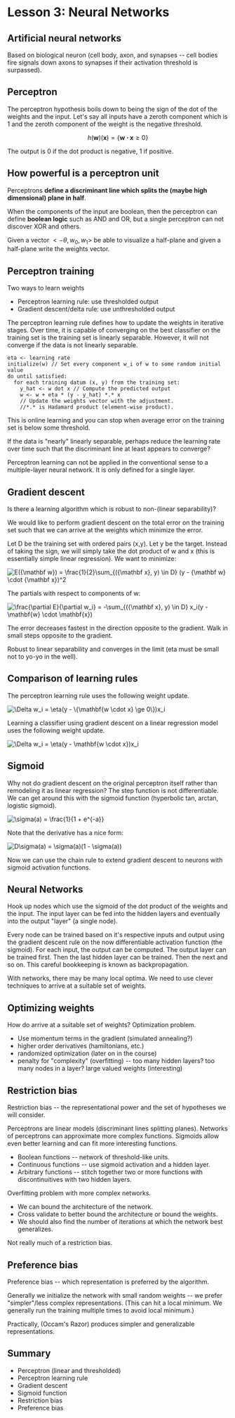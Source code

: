 Lesson 3: Neural Networks
===============

Artificial neural networks
--------------------------

Based on biological neuron (cell body, axon, and synapses -- cell bodies fire signals down axons to synapses if their activation threshold is surpassed).

Perceptron
----------

The perceptron hypothesis boils down to being the sign of the dot of the weights and the input. Let's say all inputs have a zeroth component which is 1 and the zeroth component of the weight is the negative threshold.

$$h(\mathbf{w})(\mathbf{x}) = \{\mathbf{w \cdot x} \ge 0\}$$

The output is 0 if the dot product is negative, 1 if positive.

How powerful is a perceptron unit
---------------------------------

Perceptrons **define a discriminant line which splits the (maybe high dimensional) plane in half**.

When the components of the input are boolean, then the perceptron can define **boolean logic** such as AND and OR, but a single perceptron can not discover XOR and others.

Given a vector $<-\theta, w_0, w_1>$ be able to visualize a half-plane and given a half-plane write the weights vector.


Perceptron training
-------------------

Two ways to learn weights

* Perceptron learning rule: use thresholded output
* Gradient descent/delta rule: use unthresholded output

The perceptron learning rule defines how to update the weights in iterative stages. Over time, it is capable of converging on the best classifier on the training set is the training set is linearly separable. However, it will not converge if the data is not linearly separable.

```
eta <- learning rate
initialize(w) // Set every component w_i of w to some random initial value
do until satisfied:
  for each training datum (x, y) from the training set:
    y_hat <- w dot x // Compute the predicted output
    w <- w + eta * (y - y_hat) *.* x
    // Update the weights vector with the adjustment.
    //*.* is Hadamard product (element-wise product).
```

This is online learning and you can stop when average error on the training set is below some threshold.

If the data is "nearly" linearly separable, perhaps reduce the learning rate over time such that the discriminant line at least appears to converge?

Perceptron learning can not be applied in the conventional sense to a multiple-layer neural network. It is only defined for a single layer.


Gradient descent
----------------

Is there a learning algorithm which is robust to non-(linear separability)?

We would like to perform gradient descent on the total error on the training set such that we can arrive at the weights which minimize the error.

Let D be the training set with ordered pairs (x,y). Let y be the target. Instead of taking the sign, we will simply take the dot product of w and x (this is essentially simple linear regression). We want to minimize:

<img src="http://s.wordpress.com/latex.php?latex=E%28%7B%5Cmathbf%20w%7D%29%20%3D%20%5Cfrac%7B1%7D%7B2%7D%5Csum_%7B%28%7B%5Cmathbf%20x%7D%2C%20y%29%20%5Cin%20D%7D%20%28y%20-%20%7B%5Cmathbf%20w%7D%20%5Ccdot%20%7B%5Cmathbf%20x%7D%29%5E2&amp;bg=ffffff&amp;fg=000000&amp;s=0" alt="E({\mathbf w}) = \frac{1}{2}\sum_{({\mathbf x}, y) \in D} (y - {\mathbf w} \cdot {\mathbf x})^2" title="E({\mathbf w}) = \frac{1}{2}\sum_{({\mathbf x}, y) \in D} (y - {\mathbf w} \cdot {\mathbf x})^2" class="latex">

The partials with respect to components of w:

<img src="http://s.wordpress.com/latex.php?latex=%5Cfrac%7B%5Cpartial%20E%7D%7B%5Cpartial%20w_i%7D%20%3D%20-%5Csum_%7B%28%7B%5Cmathbf%20x%7D%2C%20y%29%20%5Cin%20D%7D%20x_i%28y%20-%20%5Cmathbf%7Bw%7D%20%5Ccdot%20%5Cmathbf%7Bx%7D%29&amp;bg=ffffff&amp;fg=000000&amp;s=0" alt="\frac{\partial E}{\partial w_i} = -\sum_{({\mathbf x}, y) \in D} x_i(y - \mathbf{w} \cdot \mathbf{x})" title="\frac{\partial E}{\partial w_i} = -\sum_{({\mathbf x}, y) \in D} x_i(y - \mathbf{w} \cdot \mathbf{x})" class="latex">

The error decreases fastest in the direction opposite to the gradient. Walk in small steps opposite to the gradient.

Robust to linear separability and converges in the limit (eta must be small not to yo-yo in the well).

Comparison of learning rules
----------------------------

The perceptron learning rule uses the following weight update.

<img src="http://s.wordpress.com/latex.php?latex=%5CDelta%20w_i%20%3D%20%5Ceta%28y%20-%20%5C%7B%5Cmathbf%7Bw%20%5Ccdot%20x%7D%20%5Cge%200%5C%7D%29x_i&amp;bg=ffffff&amp;fg=000000&amp;s=0" alt="\Delta w_i = \eta(y - \{\mathbf{w \cdot x} \ge 0\})x_i" title="\Delta w_i = \eta(y - \{\mathbf{w \cdot x} \ge 0\})x_i" class="latex">

Learning a classifier using gradient descent on a linear regression model uses the following weight update.

<img src="http://s.wordpress.com/latex.php?latex=%5CDelta%20w_i%20%3D%20%5Ceta%28y%20-%20%5Cmathbf%7Bw%20%5Ccdot%20x%7D%29x_i&amp;bg=ffffff&amp;fg=000000&amp;s=0" alt="\Delta w_i = \eta(y - \mathbf{w \cdot x})x_i" title="\Delta w_i = \eta(y - \mathbf{w \cdot x})x_i" class="latex">

Sigmoid
-------

Why not do gradient descent on the original perceptron itself rather than remodeling it as linear regression? The step function is not differentiable. We can get around this with the sigmoid function (hyperbolic tan, arctan, logistic sigmoid).

<img src="http://s.wordpress.com/latex.php?latex=%5Csigma%28a%29%20%3D%20%5Cfrac%7B1%7D%7B1%20%2B%20e%5E%7B-a%7D%7D&amp;bg=ffffff&amp;fg=000000&amp;s=0" alt="\sigma(a) = \frac{1}{1 + e^{-a}}" title="\sigma(a) = \frac{1}{1 + e^{-a}}" class="latex">

Note that the derivative has a nice form:

<img src="http://s.wordpress.com/latex.php?latex=D%5Csigma%28a%29%20%3D%20%5Csigma%28a%29%281%20-%20%5Csigma%28a%29%29&amp;bg=ffffff&amp;fg=000000&amp;s=0" alt="D\sigma(a) = \sigma(a)(1 - \sigma(a))" title="D\sigma(a) = \sigma(a)(1 - \sigma(a))" class="latex">

Now we can use the chain rule to extend gradient descent to neurons with sigmoid activation functions.

Neural Networks
---------------

Hook up nodes which use the sigmoid of the dot product of the weights and the input. The input layer can be fed into the hidden layers and eventually into the output "layer" (a single node).

Every node can be trained based on it's respective inputs and output using the gradient descent rule on the now differentiable activation function (the sigmoid). For each input, the output can be computed. The output layer can be trained first. Then the last hidden layer can be trained. Then the next and so on. This careful bookkeeping is known as backpropagation.

With networks, there may be many local optima. We need to use clever techniques to arrive at a suitable set of weights.

Optimizing weights
------------------

How do arrive at a suitable set of weights? Optimization problem.

* Use momentum terms in the gradient (simulated annealing?)
* higher order derivatives (hamiltonians, etc.)
* randomized optimization (later on in the course)
* penalty for "complexity" (overfitting) -- too many hidden layers? too many nodes in a layer? large valued weights (interesting)


Restriction bias
----------------

Restriction bias -- the representational power and the set of hypotheses we will consider.

Perceptrons are linear models (discriminant lines splitting planes). Networks of perceptrons can approximate more complex functions. Sigmoids allow even better learning and can fit more interesting functions.

* Boolean functions -- network of threshold-like units.
* Continuous functions -- use sigmoid activation and a hidden layer.
* Arbitrary functions -- stitch together two or more functions with discontinuitives with two hidden layers.

Overfitting problem with more complex networks.

* We can bound the architecture of the network.
* Cross validate to better bound the architecture or bound the weights.
* We should also find the number of iterations at which the network best generalizes.

Not really much of a restriction bias.


Preference bias
---------------

Preference bias -- which representation is preferred by the algorithm.

Generally we initialize the network with small random weights -- we prefer "simpler"/less complex representations. (This can hit a local minimum. We generally run the training multiple times to avoid local minimum.)

Practically, (Occam's Razor) produces simpler and generalizable representations.

Summary
-------

* Perceptron (linear and thresholded)
* Perceptron learning rule
* Gradient descent
* Sigmoid function
* Restriction bias
* Preference bias
